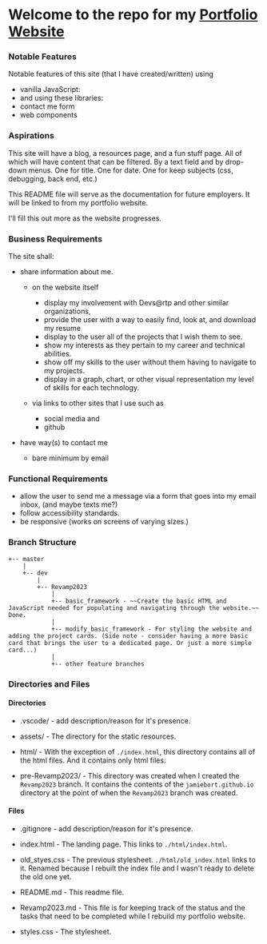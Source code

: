 # Welcome to the repo for my [Portfolio Website](https://jamiebort.github.io/)

### Notable Features
Notable features of this site (that I have created/written) using 
* vanilla JavaScript:
* and using these libraries:
* contact me form
* web components

### Aspirations
This site will have a blog, a resources page, and a fun stuff page. All of which will have content that can be filtered.
By a text field and by drop-down menus. One for title. One for date. One for keep subjects (css, debugging, back end, etc.)

This README file will serve as the documentation for future employers. It will be linked to from my portfolio website.

I'll fill this out more as the website progresses.

### Business Requirements
The site shall:

* share information about me.
	* on the website itself
		* display my involvement with Devs@rtp and other similar organizations,
		* provide the user with a way to easily find, look at, and download my resume
		* display to the user all of the projects that I wish them to see.
		* show my interests as they pertain to my career and technical abilities.
		* show off my skills to the user without them having to navigate to my projects.
		* display in a graph, chart, or other visual representation my level of skills for each technology.
		
	* via links to other sites that I use such as
		* social media and
		* github

* have way(s) to contact me
	* bare minimum by email
		
### Functional Requirements

* allow the user to send me a message via a form that goes into my email inbox, (and maybe texts me?)
* follow accessibility standards.
* be responsive (works on screens of varying sizes.)

### Branch Structure

	+-- master
		|
		+-- dev
			|
			+-- Revamp2023
				|
				+-- basic_framework - ~~Create the basic HTML and JavaScript needed for populating and navigating through the website.~~ Done.
				|
				+-- modify_basic_framework - For styling the website and adding the project cards. (Side note - consider having a more basic card that brings the user to a dedicated page. Or just a more simple card...)
				|
				+-- other feature branches

### Directories and Files

#### Directories

* .vscode/			- add description/reason for it's presence.

* assets/			- The directory for the static resources.

* html/				- With the exception of `./index.html`, this directory contains all of the html files. And it contains only html files.

* pre-Revamp2023/	- This directory was created when I created the `Revamp2023` branch. It contains the contents of the `jamiebort.github.io` directory at the point of when the `Revamp2023` branch was created.

#### Files

* .gitignore	- add description/reason for it's presence.

* index.html	- The landing page. This links to `./html/index.html`.

* old_styes.css	- The previous stylesheet. `./html/old_index.html` links to it. Renamed because I rebuilt the index file and I wasn't ready to delete the old one yet.

* README.md		- This readme file.

* Revamp2023.md	- This file is for keeping track of the status and the tasks that need to be completed while I rebuild my portfolio website.

* styles.css	- The stylesheet.